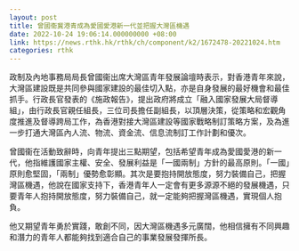 ```yaml
---
layout: post
title: 曾國衞冀港青成為愛國愛港新一代並把握大灣區機遇
date: 2022-10-24 19:06:14.000000000 +08:00
link: https://news.rthk.hk/rthk/ch/component/k2/1672478-20221024.htm
categories: rthk
---
```


政制及內地事務局局長曾國衞出席大灣區青年發展論壇時表示，對香港青年來說，大灣區建設既是共同參與國家建設的最佳切入點，亦是自身發展的最好機會和最佳抓手。行政長官發表的《施政報告》，提出政府將成立「融入國家發展大局督導組」，由行政長官親任組長，三位司長擔任副組長，以頂層決策，從策略和宏觀角度推進及督導跨局工作，為香港對接大灣區建設等國家戰略制訂策略方案，及為進一步打通大灣區內人流、物流、資金流、信息流制訂工作計劃和優次。

曾國衞在活動致辭時，向青年提出三點期望，包括希望青年成為愛國愛港的新一代，他指維護國家主權、安全、發展利益是「一國兩制」方針的最高原則。「一國」原則愈堅固，「兩制」優勢愈彰顯。其次是要抱持開放態度，努力裝備自己，把握灣區機遇，他說在國家支持下，香港青年人一定會有更多源源不絕的發展機遇，只要青年人抱持開放態度，努力裝備自己，就一定能夠把握灣區機遇，實現個人抱負。

他又期望青年勇於實踐，敢創不同，因大灣區機遇多元廣闊，他相信擁有不同興趣和潛力的青年人都能夠找到適合自己的事業發展發揮所長。
